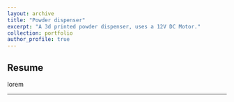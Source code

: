 ```yaml
---
layout: archive
title: "Powder dispenser"
excerpt: "A 3d printed powder dispenser, uses a 12V DC Motor."
collection: portfolio
author_profile: true
---
```


## Resume

lorem

---

